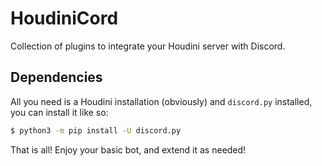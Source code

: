 # HoudiniCord
Collection of plugins to integrate your Houdini server with Discord.

## Dependencies

All you need is a Houdini installation (obviously) and ``discord.py`` installed, you can install it like so:
```sh
$ python3 -m pip install -U discord.py
```
That is all! Enjoy your basic bot, and extend it as needed!
